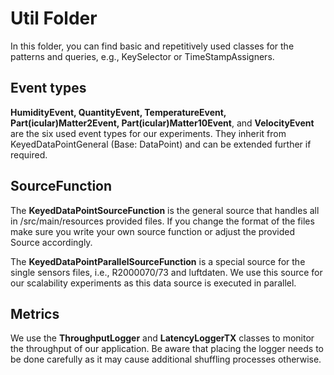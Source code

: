 # Util Folder

In this folder, you can find basic and repetitively used classes for the patterns and queries, e.g., KeySelector or TimeStampAssigners. 

## Event types 

**HumidityEvent, QuantityEvent, TemperatureEvent, Part(icular)Matter2Event, 
Part(icular)Matter10Event**, and **VelocityEvent** are the six used event types for our experiments.
They inherit from KeyedDataPointGeneral (Base: DataPoint) and can be extended further if required.

## SourceFunction 

The **KeyedDataPointSourceFunction** is the general source that handles all in /src/main/resources
provided files. If you change the format of the files make sure you write your own source
function or adjust the provided Source accordingly. 

The **KeyedDataPointParallelSourceFunction** is a special source for the single sensors files, i.e., R2000070/73 and luftdaten. 
We use this source for our scalability experiments as this data source is executed in parallel. 

## Metrics

We use the **ThroughputLogger** and **LatencyLoggerTX** classes to monitor the throughput of our application. Be aware that placing
the logger needs to be done carefully as it may cause additional shuffling processes otherwise. 
